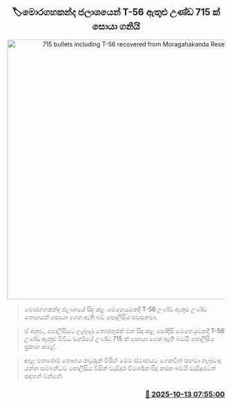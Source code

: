 <p align='center'><b><h2 align='center' title='715 bullets including T-56 recovered from Moragahakanda Reservoir'>🏷මොරගහකන්ද ජලාශයෙන් T-56 ඇතුළු උණ්ඩ 715 ක් සොයා ගනියි</h2></b></p>
<p align='center'><img src='https://helakuru.sgp1.cdn.digitaloceanspaces.com/esana/images/lib/t56-boullot-8.jpg' width='600' alt='715 bullets including T-56 recovered from Moragahakanda Reservoir'></p>

> මොරගහකන්ද ජලාශයේ සිදු කළ මෙහෙයුමකදී T-56 උණ්ඩ ඇතුළු උණ්ඩ තොගයක් සොයා ගෙන ඇති බව පොලීසිය පවසනවා.

> ඒ අනුව, පොලීසියට ලැබුණු තොරතුරක් මත සිදු කළ සෝදිසි මෙහෙයුමකදී T-56 උණ්ඩ ඇතුළු විවිධ වර්ගයේ උණ්ඩ 715 ක් සොයා ගෙන ඇති බවයි පොලීසිය ප්‍රකාශ කළේ.

> අදාළ පතරොම් තොගය කවුරුන් විසින් මෙම ස්ථානයට ගෙනවිත් සඟවා තැබුවාද යන්න සම්බන්ධව පොලීසිය විසින් වැඩිදුර විමර්ශන සිදු කරන බවයි වැඩිදුරටත් සඳහන් වන්නේ.



<h3 align='right'><a href='https://www.helakuru.lk/esana/p/114421/'>📅 2025-10-13 07:55:00</a></h3>
